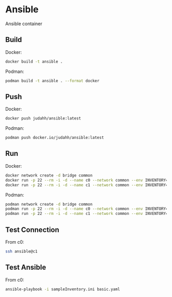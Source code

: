 # Ansible

Ansible container

## Build

Docker:

```bash
docker build -t ansible .
```

Podman:

```bash
podman build -t ansible . --format docker
```

## Push

Docker:

```bash
docker push judahh/ansible:latest
```

Podman:

```bash
podman push docker.io/judahh/ansible:latest
```

## Run

Docker:

```bash
docker network create -d bridge common
docker run -p 22 --rm -i -d --name c0 --network common --env INVENTORY=asdfasdfasdf ansible:latest zsh
docker run -p 22 --rm -i -d --name c1 --network common --env INVENTORY=afasdfasgwee --env PASSWORD=ans ansible:latest zsh
```

Podman:

```bash
podman network create -d bridge common
podman run -p 22 --rm -i -d --name c0 --network common --env INVENTORY=asdfasdfasdf ansible:latest zsh
podman run -p 22 --rm -i -d --name c1 --network common --env INVENTORY=afasdfasgwee --env PASSWORD=ans ansible:latest zsh
```

## Test Connection

From c0:

```bash
ssh ansible@c1
```

## Test Ansible

From c0:

```bash
ansible-playbook -i sampleInventory.ini basic.yaml
```
